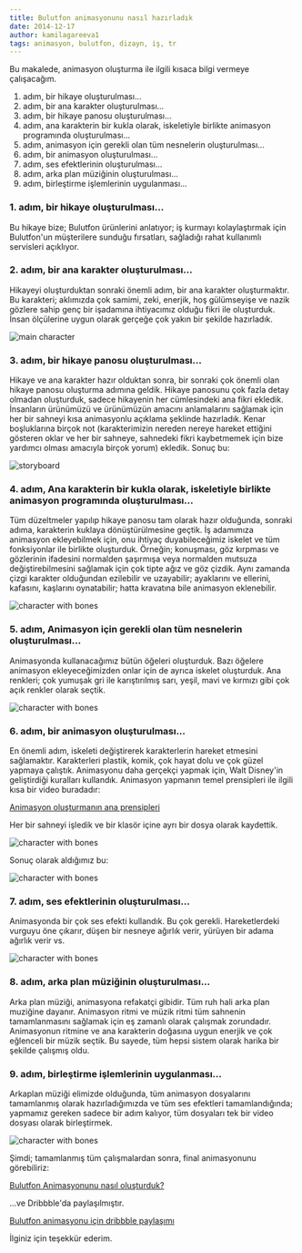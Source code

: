 ```yaml
---
title: Bulutfon animasyonunu nasıl hazırladık
date: 2014-12-17
author: kamilagareeva1
tags: animasyon, bulutfon, dizayn, iş, tr
---
```



Bu makalede, animasyon oluşturma ile ilgili kısaca bilgi vermeye çalışacağım.

1. adım, bir hikaye oluşturulması...
2. adım, bir ana karakter oluşturulması...
3. adım, bir hikaye panosu oluşturulması...
4. adım, ana karakterin bir kukla olarak, iskeletiyle birlikte animasyon programında oluşturulması...
5. adım, animasyon için gerekli olan tüm nesnelerin oluşturulması...
6. adım, bir animasyon oluşturulması...
7. adım, ses efektlerinin oluşturulması...
8. adım, arka plan müziğinin oluşturulması...
9. adım, birleştirme işlemlerinin uygulanması...


### 1. adım, bir hikaye oluşturulması...

Bu hikaye bize; Bulutfon ürünlerini anlatıyor; iş kurmayı kolaylaştırmak için Bulutfon'un müşterilere sunduğu fırsatları, sağladığı rahat kullanımlı servisleri açıklıyor.

### 2. adım, bir ana karakter oluşturulması...

Hikayeyi oluşturduktan sonraki önemli adım, bir ana karakter oluşturmaktır. Bu karakteri; aklımızda çok samimi, zeki, enerjik, hoş gülümseyişe ve nazik gözlere sahip genç bir işadamına ihtiyacımız olduğu fikri ile oluşturduk. İnsan ölçülerine uygun olarak gerçeğe çok yakın bir şekilde hazırladık.

![main character](../assets/images/articles/2014-12-17-how-we-created-bulutfon-animation/character.jpg)

### 3. adım, bir hikaye panosu oluşturulması...

Hikaye ve ana karakter hazır olduktan sonra, bir sonraki çok önemli olan hikaye panosu oluşturma adımına geldik. Hikaye panosunu çok fazla detay olmadan oluşturduk, sadece hikayenin her cümlesindeki ana fikri ekledik. İnsanların ürünümüzü ve ürünümüzün amacını anlamalarını sağlamak için her bir sahneyi kısa animasyonlu açıklama şeklinde hazırladık. Kenar boşluklarına birçok not (karakterimizin nereden nereye hareket ettiğini gösteren oklar ve her bir sahneye, sahnedeki fikri kaybetmemek için bize yardımcı olması amacıyla birçok yorum) ekledik. Sonuç bu:

![storyboard](../assets/images/articles/2014-12-17-how-we-created-bulutfon-animation/storyboard.jpg)

### 4. adım, Ana karakterin bir kukla olarak, iskeletiyle birlikte animasyon programında oluşturulması...

Tüm düzeltmeler yapılıp hikaye panosu tam olarak hazır olduğunda, sonraki adıma, karakterin kuklaya dönüştürülmesine geçtik. İş adamımıza animasyon ekleyebilmek için, onu ihtiyaç duyabileceğimiz iskelet ve tüm fonksiyonlar ile birlikte oluşturduk. Örneğin; konuşması, göz kırpması ve gözlerinin ifadesini normalden şaşırmışa veya normalden mutsuza değiştirebilmesini sağlamak için çok tipte ağız ve göz çizdik. Aynı zamanda çizgi karakter olduğundan ezilebilir ve uzayabilir; ayaklarını ve ellerini, kafasını, kaşlarını oynatabilir; hatta kravatına bile animasyon eklenebilir.

![character with bones](../assets/images/articles/2014-12-17-how-we-created-bulutfon-animation/bones.JPG)

### 5. adım, Animasyon için gerekli olan tüm nesnelerin oluşturulması...

Animasyonda kullanacağımız bütün öğeleri oluşturduk. Bazı öğelere animasyon ekleyeceğimizden onlar için de ayrıca iskelet oluşturduk. Ana renkleri; çok yumuşak gri ile karıştırılmış sarı, yeşil, mavi ve kırmızı gibi çok açık renkler olarak seçtik.

![character with bones](../assets/images/articles/2014-12-17-how-we-created-bulutfon-animation/objects.JPG)

### 6. adım, bir animasyon oluşturulması...

En önemli adım, iskeleti değiştirerek karakterlerin hareket etmesini sağlamaktır. Karakterleri plastik, komik, çok hayat dolu ve çok güzel yapmaya çalıştık. Animasyonu daha gerçekçi yapmak için, Walt Disney'in geliştirdiği kuralları kullandık. Animasyon yapmanın temel prensipleri ile ilgili kısa bir video buradadır:

 [Animasyon oluşturmanın ana prensipleri](http://www.youtube.com/watch?v=l-KtwW6eptM )

 Her bir sahneyi işledik ve bir klasör içine ayrı bir dosya olarak kaydettik.

 
 ![character with bones](../assets/images/articles/2014-12-17-how-we-created-bulutfon-animation/timeline.jpg)

Sonuç olarak aldığımız bu:

![character with bones](../assets/images/articles/2014-12-17-how-we-created-bulutfon-animation/story.jpg)


### 7. adım, ses efektlerinin oluşturulması...

Animasyonda bir çok ses efekti kullandık. Bu çok gerekli. Hareketlerdeki vurguyu öne çıkarır, düşen bir nesneye ağırlık verir, yürüyen bir adama ağırlık verir vs.

![character with bones](/assets/images/articles/2014-12-17-how-we-created-bulutfon-animation/voice.jpg)

### 8. adım, arka plan müziğinin oluşturulması...

Arka plan müziği, animasyona refakatçi gibidir. Tüm ruh hali arka plan muziğine dayanır.  Animasyon ritmi ve müzik ritmi tüm sahnenin tamamlanmasını sağlamak için eş zamanlı olarak çalışmak zorundadır.  Animasyonun ritmine ve ana karakterin doğasına uygun enerjik ve çok eğlenceli bir müzik seçtik. Bu sayede, tüm hepsi sistem olarak harika bir şekilde çalışmış oldu.

### 9. adım, birleştirme işlemlerinin uygulanması...

Arkaplan müziği elimizde olduğunda, tüm animasyon dosyalarını tamamlanmış olarak hazırladığımızda ve tüm ses efektleri tamamlandığında; yapmamız gereken sadece bir adım kalıyor, tüm dosyaları tek bir video dosyası olarak birleştirmek.

![character with bones](/assets/images/articles/2014-12-17-how-we-created-bulutfon-animation/merge.jpg)

Şimdi; tamamlanmış tüm çalışmalardan sonra, final animasyonunu görebiliriz:

 [Bulutfon Animasyonunu nasıl oluşturduk?](http://vimeo.com/102756655)

...ve Dribbble'da paylaşılmıştır.

 [Bulutfon animasyonu için dribbble paylaşımı](https://dribbble.com/shots/1676198-Bulutfon-Animation)

İlginiz için teşekkür ederim.

